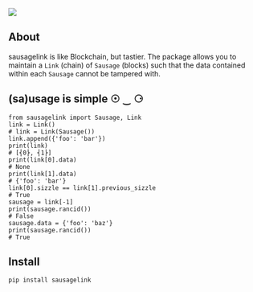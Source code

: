 ![](https://raw.githubusercontent.com/maxhumber/sausagelink/master/images/logo.png)

## About

sausagelink is like Blockchain, but tastier. The package allows you to maintain a `Link` (chain) of `Sausage` (blocks) such that the data contained within each `Sausage` cannot be tampered with.

## (sa)usage is simple ☉ ‿ ⚆

```
from sausagelink import Sausage, Link
link = Link()
# link = Link(Sausage())
link.append({'foo': 'bar'})
print(link)
# [⎨0⎬, ⎨1⎬]
print(link[0].data)
# None
print(link[1].data)
# {'foo': 'bar'}
link[0].sizzle == link[1].previous_sizzle
# True
sausage = link[-1]
print(sausage.rancid())
# False
sausage.data = {'foo': 'baz'}
print(sausage.rancid())
# True
```

## Install

`pip install sausagelink`
